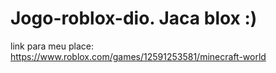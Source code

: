 # Jogo-roblox-dio. Jaca blox :)

link para meu place: https://www.roblox.com/games/12591253581/minecraft-world
